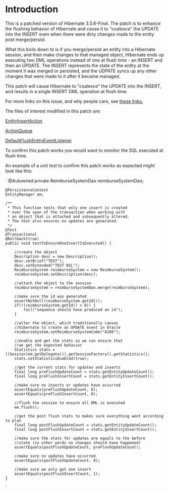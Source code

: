 # Introduction

This is a patched version of Hibernate 3.5.6-Final. The patch is to enhance the
flushing behavior of Hibernate and cause it to "coalesce" the UPDATE into the 
INSERT even when there were dirty changes made to the entity post merge/persist.

What this boils down to is if you merge/persist an entity into a Hibernate session,
and then make changes to that managed object, Hibernate ends up executing two 
DML operations instead of one at flush time - an INSERT and then an UPDATE. The INSERT
represents the state of the entity at the moment it was merged or persisted, and the
UDPATE syncs up any other changes that were made to it after it became managed.

This patch will cause Hibernate to "coalesce" the UPDATE into the INSERT, and results
in a single INSERT DML operation at flush time.

For more links on this issue, and why people care, see [these links.](http://delicious.com/sfraser/coalesce)

The files of interest modified in this patch are:

[EntityInsertAction](http://github.com/sfraser/Hibernate-Core-3.5.6-Final-patched-with--True-Coalesce--enhancement/commit/33290bfc0b8ba8aef443eb029c8ed2aa728743c9#diff-3)

[ActionQueue](http://github.com/sfraser/Hibernate-Core-3.5.6-Final-patched-with--True-Coalesce--enhancement/commit/33290bfc0b8ba8aef443eb029c8ed2aa728743c9#diff-4)

[DefaultFlushEntityEventListener](http://github.com/sfraser/Hibernate-Core-3.5.6-Final-patched-with--True-Coalesce--enhancement/commit/33290bfc0b8ba8aef443eb029c8ed2aa728743c9#diff-5)


To confirm this patch works you would want to monitor the SQL executed at flush time.

An example of a unit test to confirm this patch works as expected might look like this:

`
    @Autowired
    private ReimburseSystemDao reimburseSystemDao;

    @PersistenceContext
    EntityManager em;

    /**
     * This function tests that only one insert is created
     * over the span of the transaction when working with
     * an object that is attached and subsequently altered.
     * The test also ensures no updates are generated.
     */
    @Test
    @Transactional
    @Rollback(true)
    public void testToEnsureOneInsertIsExecuted() {

        //create the object
        Description desc = new Description();
        desc.setBrief("TEST");
        desc.setExtended("TEST DSL");
        ReimburseSystem reimburseSystem = new ReimburseSystem();
        reimburseSystem.setDescription(desc);

        //attach the object to the session
        reimburseSystem = reimburseSystemDao.merge(reimburseSystem);

        //make sure the id was generated
        assertNotNull(reimburseSystem.getId());
        if(!(reimburseSystem.getId() > 0)) {
            fail("sequence should have produced an id");
        }

        //alter the object, which traditionally causes
        //hibernate to create an UPDATE event in Oracle
        reimburseSystem.setReimburseSystemCode("A100");

        //enable and get the stats so we can ensure that
        //we get the expected behavior
        Statistics stats = ((Session)em.getDelegate()).getSessionFactory().getStatistics();
        stats.setStatisticsEnabled(true);

        //get the current stats for updates and inserts
        final long preFlushUpdateCount = stats.getEntityUpdateCount();
        final long preFlushInsertCount = stats.getEntityInsertCount();

        //make sure no inserts or updates have occurred
        assertEquals(preFlushUpdateCount, 0);
        assertEquals(preFlushInsertCount, 0);

        //flush the session to ensure all DML is executed
        em.flush();

        //get the post flush stats to makes sure everything went according to plan
        final long postFlushUpdateCount = stats.getEntityUpdateCount();
        final long postFlushInsertCount = stats.getEntityInsertCount();

        //make sure the stats for updates are equals to the before
        //state (in other words no changes should have happened)
        assertEquals(postFlushUpdateCount, preFlushUpdateCount);

        //make sure no updates have occurred
        assertEquals(postFlushUpdateCount, 0);

        //make sure we only got one insert
        assertEquals(postFlushInsertCount, 1);
    }
`